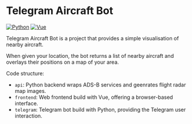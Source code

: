 # Telegram Aircraft Bot

[![Python](https://img.shields.io/badge/Python-3.13-blue.svg)](https://www.python.org/)
[![Vue](https://img.shields.io/badge/Vue.js-3.x-brightgreen.svg)](https://vuejs.org/)

Telegram Aircraft Bot is a project that provides a simple visualisation of nearby aircraft.

When given your location, the bot returns a list of nearby aircraft and overlays their positions on a map of your area.

Code structure:

- `api`: Python backend wraps ADS-B services and geenrates flight radar map images.
- `frontend`: Web frontend build with Vue, offering a browser-based interface.
- `telegram`: Telegram bot build with Python, providing the Telegram user interaction.
